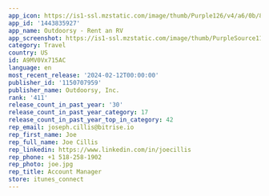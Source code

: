 ```yaml
---
app_icon: https://is1-ssl.mzstatic.com/image/thumb/Purple126/v4/a6/0b/86/a60b8692-8f97-7f76-89ff-66efe4e3a310/AppIconNewRenter-0-0-1x_U007emarketing-0-7-0-85-220.png/1024x1024bb.png
app_id: '1443835927'
app_name: Outdoorsy - Rent an RV
app_screenshot: https://is1-ssl.mzstatic.com/image/thumb/PurpleSource112/v4/73/20/0e/73200e4a-9ea6-3b4f-604c-fdc2ee3645c7/5badd021-b24d-40d0-a209-786f027ea11c_AppStore-Renter-1-1284x2778.png/1284x2778bb.png
category: Travel
country: US
id: A9MV0Vx715AC
language: en
most_recent_release: '2024-02-12T00:00:00'
publisher_id: '1150707959'
publisher_name: Outdoorsy, Inc.
rank: '411'
release_count_in_past_year: '30'
release_count_in_past_year_category: 17
release_count_in_past_year_top_in_category: 42
rep_email: joseph.cillis@bitrise.io
rep_first_name: Joe
rep_full_name: Joe Cillis
rep_linkedin: https://www.linkedin.com/in/joecillis
rep_phone: +1 518-258-1902
rep_photo: joe.jpg
rep_title: Account Manager
store: itunes_connect
---
```

